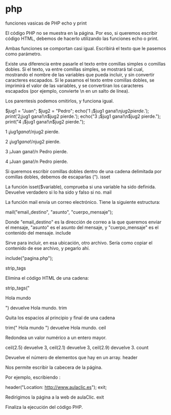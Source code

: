 # php
funciones vasicas de PHP
echo y print

El código PHP no se muestra en la página. Por eso, si queremos escribir código HTML, debemos de hacerlo utilizando las funciones echo o print.

Ambas funciones se comportan casi igual. Escribirá el texto que le pasemos como parámetro.

Existe una diferencia entre pasarle el texto entre comillas simples o comillas dobles. Si el texto, va entre comillas simples, se mostrará tal cual, mostrando el nombre de las variables que pueda incluir, y sin convertir caracteres escapados. Si le pasamos el texto entre comillas dobles, se imprimirá el valor de las variables, y se convertiran los caracteres escapados (por ejemplo, convierte \n en un salto de línea).

Los parentesis podemos omitirlos, y funciona igual.

$jug1 = "Juan";
$jug2 = "Pedro";
echo('1  ¡$jug1 gana!\n$jug2 pierde.');
print('2  ¡$jug1 gana!\n$jug2 pierde.');
echo("3  ¡$jug1 gana!\n$jug2 pierde.");
print("4  ¡$jug1 gana!\n$jug2 pierde.");

1 ¡$jug1 gana!/n$jug2 pierde.

2 ¡$jug1 gana!/n$jug2 pierde.

3 ¡Juan gana!/n
Pedro pierde.

4 ¡Juan gana!/n
Pedro pierde.

Si queremos escribir comillas dobles dentro de una cadena delimitada por comillas dobles, debemos de escaparlas (\").
isset

La función isset($variable), comprueba si una variable ha sido definida. Devuelve verdadero si lo ha sido y falso si no.
mail

La función mail envía un correo electrónico. Tiene la siguiente estructura:

 mail("email_destino", "asunto", "cuerpo_mensaje");

Donde "email_destino" es la dirección de correo a la que queremos enviar el mensaje, "asunto" es el asunto del mensaje, y "cuerpo_mensaje" es el contenido del mensaje.
include

Sirve para incluir, en esa ubicación, otro archivo. Sería como copiar el contenido de ese archivo, y pegarlo ahí.

include("pagina.php");

strip_tags

Elimina el código HTML de una cadena:

strip_tags("<p class="centrado">Hola <span>mundo</span></p>") devuelve Hola mundo.
trim

Quita los espacios al principio y final de una cadena

trim("   Hola    mundo    ") devuelve Hola   mundo.
ceil

Redondea un valor numérico a un entero mayor.

ceil(2.5) devuelve 3, ceil(2.1) devuelve 3, ceil(2.9) devuelve 3.
count

Devuelve el número de elementos que hay en un array.
header

Nos permite escribir la cabecera de la página.

Por ejemplo, escribiendo :

header("Location: http://www.aulaclic.es"); 
 exit;  

Redirigimos la página a la web de aulaClic.
exit

Finaliza la ejecución del código PHP.
